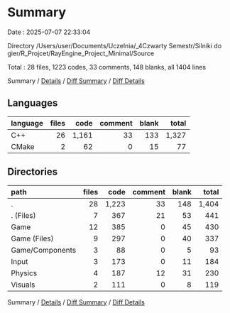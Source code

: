 # Summary

Date : 2025-07-07 22:33:04

Directory /Users/user/Documents/Uczelnia/_4Czwarty Semestr/Silniki do gier/R_Projcet/RayEngine_Project_Minimal/Source

Total : 28 files,  1223 codes, 33 comments, 148 blanks, all 1404 lines

Summary / [Details](details.md) / [Diff Summary](diff.md) / [Diff Details](diff-details.md)

## Languages
| language | files | code | comment | blank | total |
| :--- | ---: | ---: | ---: | ---: | ---: |
| C++ | 26 | 1,161 | 33 | 133 | 1,327 |
| CMake | 2 | 62 | 0 | 15 | 77 |

## Directories
| path | files | code | comment | blank | total |
| :--- | ---: | ---: | ---: | ---: | ---: |
| . | 28 | 1,223 | 33 | 148 | 1,404 |
| . (Files) | 7 | 367 | 21 | 53 | 441 |
| Game | 12 | 385 | 0 | 45 | 430 |
| Game (Files) | 9 | 297 | 0 | 40 | 337 |
| Game/Components | 3 | 88 | 0 | 5 | 93 |
| Input | 3 | 173 | 0 | 11 | 184 |
| Physics | 4 | 187 | 12 | 31 | 230 |
| Visuals | 2 | 111 | 0 | 8 | 119 |

Summary / [Details](details.md) / [Diff Summary](diff.md) / [Diff Details](diff-details.md)